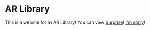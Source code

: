 # AR Library
This is a website for an AR Library!
You can view [Surprise](Date.html)!
[I'm sorry](endM.html)!
